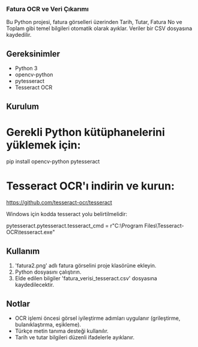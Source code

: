 ### Fatura OCR ve Veri Çıkarımı

Bu Python projesi, fatura görselleri üzerinden Tarih, Tutar, Fatura No ve Toplam gibi temel bilgileri otomatik olarak ayıklar. Veriler bir CSV dosyasına kaydedilir.

## Gereksinimler

- Python 3
- opencv-python
- pytesseract
- Tesseract OCR 

## Kurulum

# Gerekli Python kütüphanelerini yüklemek için:

pip install opencv-python pytesseract

# Tesseract OCR'ı indirin ve kurun:
https://github.com/tesseract-ocr/tesseract

Windows için kodda tesseract yolu belirtilmelidir:

pytesseract.pytesseract.tesseract_cmd = r"C:\Program Files\Tesseract-OCR\tesseract.exe"

## Kullanım

1. 'fatura2.png' adlı fatura görselini proje klasörüne ekleyin.
2. Python dosyasını çalıştırın.
3. Elde edilen bilgiler 'fatura_verisi_tesseract.csv' dosyasına kaydedilecektir.

## Notlar

- OCR işlemi öncesi görsel iyileştirme adımları uygulanır (grileştirme, bulanıklaştırma, eşikleme).
- Türkçe metin tanıma desteği kullanılır.
- Tarih ve tutar bilgileri düzenli ifadelerle ayıklanır.
